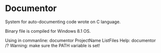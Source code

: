 # Documentor
System for auto-documenting code wrote on C language.

Binary file is compiled for Windows 8.1 OS.

Using in commanline:
documentor ProjectName ListFiles
Help:
documentor /?
Warning: make sure the PATH variable is set!
